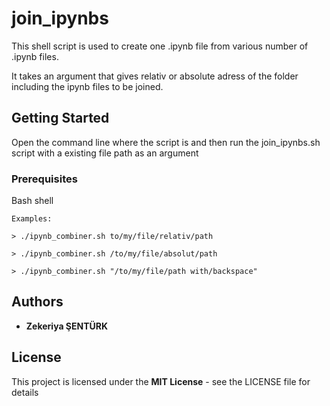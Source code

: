 # join_ipynbs

This shell script is used to create one .ipynb file from various number of .ipynb files. 

It takes an argument that gives relativ or absolute adress of the folder including the ipynb files to be joined. 

## Getting Started

Open the command line where the script is and then run the join_ipynbs.sh script with a existing file path as an argument

### Prerequisites

Bash shell

```
Examples:

> ./ipynb_combiner.sh to/my/file/relativ/path

> ./ipynb_combiner.sh /to/my/file/absolut/path

> ./ipynb_combiner.sh "/to/my/file/path with/backspace"
```

## Authors

* **Zekeriya ŞENTÜRK** 

## License

This project is licensed under the **MIT License** - see the LICENSE file for details


